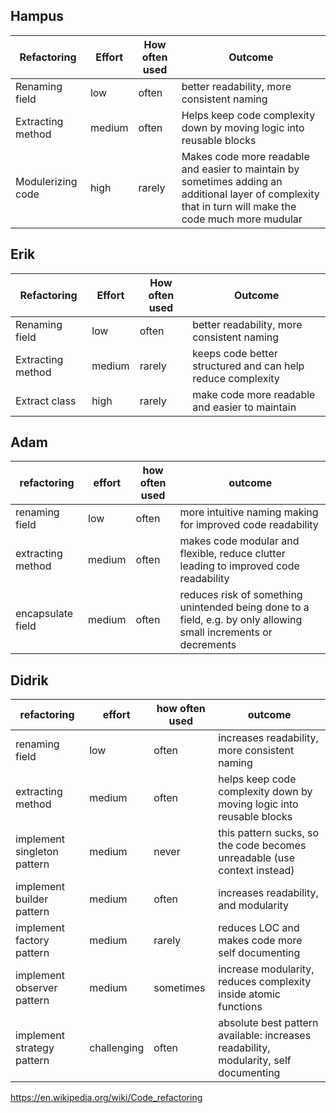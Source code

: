 ## Hampus

| Refactoring       | Effort | How often used | Outcome                                                                                                                                                 |
| ----------------- | ------ | -------------- | ------------------------------------------------------------------------------------------------------------------------------------------------------- |
| Renaming field    | low    | often          | better readability, more consistent naming                                                                                                              |
| Extracting method | medium | often          | Helps keep code complexity down by moving logic into reusable blocks                                                                                    |
| Modulerizing code | high   | rarely         | Makes code more readable and easier to maintain by sometimes adding an additional layer of complexity that in turn will make the code much more mudular |

## Erik

| Refactoring       | Effort | How often used | Outcome                                                     |
| ----------------- | ------ | -------------- | ----------------------------------------------------------- |
| Renaming field    | low    | often          | better readability, more consistent naming                  |
| Extracting method | medium | rarely         | keeps code better structured and can help reduce complexity |
| Extract class     | high   | rarely         | make code more readable and easier to maintain              |

## Adam

| refactoring                                | effort | how often used | outcome |
| ------------------------------------------ | ------ | -------------- | ------- |
| renaming field                             | low    | often          | more intuitive naming making for improved code readability |
| extracting method                          | medium | often          | makes code modular and flexible, reduce clutter leading to improved code readability |
| encapsulate field                          | medium | often          | reduces risk of something unintended being done to a field, e.g. by only allowing small increments or decrements |

## Didrik

| refactoring                 | effort      | how often used | outcome                                                                              |
| --------------------------- | ----------- | -------------- | ------------------------------------------------------------------------------------ |
| renaming field              | low         | often          | increases readability, more consistent naming                                        |
| extracting method           | medium      | often          | helps keep code complexity down by moving logic into reusable blocks                 |
| implement singleton pattern | medium      | never          | this pattern sucks, so the code becomes unreadable (use context instead)             |
| implement builder pattern   | medium      | often          | increases readability, and modularity                                                |
| implement factory pattern   | medium      | rarely         | reduces LOC and makes code more self documenting                                     |
| implement observer pattern  | medium      | sometimes      | increase modularity, reduces complexity inside atomic functions                      |
| implement strategy pattern  | challenging | often          | absolute best pattern available: increases readability, modularity, self documenting |

https://en.wikipedia.org/wiki/Code_refactoring
